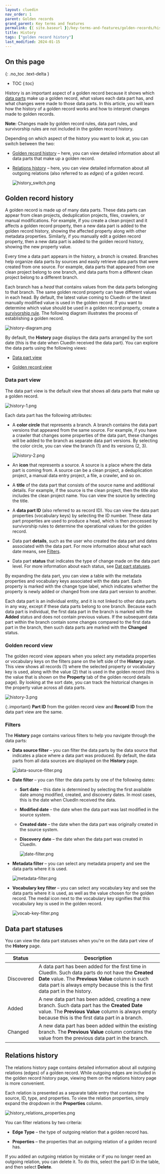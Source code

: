 ```yaml
---
layout: cluedin
nav_order: 1
parent: Golden records
grand_parent: Key terms and features
permalink: {{ site.baseurl }}/key-terms-and-features/golden-records/history
title: History
tags: ["golden record history"]
last_modified: 2024-01-15
---
```

## On this page
{: .no_toc .text-delta }
- TOC
{:toc}

History is an important aspect of a golden record because it shows which [data parts](/key-terms-and-features/data-life-cycle) make up a golden record, what values each data part has, and what changes were made to those data parts. In this article, you will learn how the history of a golden record works and how to interpret changes made to golden records.

**Note:** Changes made by golden record rules, data part rules, and survivorship rules are not included in the golden record history.

Depending on which aspect of the history you want to look at, you can switch between the two:

- [Golden record history](#golden-record-history) – here, you can view detailed information about all data parts that make up a golden record.

- [Relations history](#relations-history) – here, you can view detailed information about all outgoing relations (also referred to as _edges_) of a golden record.

    ![history_switch.png](../../assets/images/golden-records/history_switch.png)

## Golden record history

A golden record is made up of many data parts. These data parts can appear from clean projects, deduplication projects, files, crawlers, or manual modifications. For example, if you create a clean project and it affects a golden record property, then a new data part is added to the golden record history, showing the affected property along with other metadata properties. Similarly, if you manually edit a golden record property, then a new data part is added to the golden record history, showing the new property value.

Every time a data part appears in the history, a _branch_ is created. Branches help organize data parts by sources and easily retrieve data parts that were created from one source. For example, data parts that appeared from one clean project belong to one branch, and data parts from a different clean project belong to a different branch.

Each branch has a _head_ that contains values from the data parts belonging to that branch. The same golden record property can have different values in each head. By default, the latest value coming to CluedIn or the latest manually modified value is used in the golden record. If you want to determine which value should be used in a golden record property, create a [survivorship rule](/management/rules). The following diagram illustrates the process of establishing a golden record.

![history-diagram.png](../../assets/images/key-terms-and-features/history-diagram.png)

By default, the **History** page displays the data parts arranged by the sort date (this is the date when CluedIn received the data part). You can explore the data parts using the following views:

- [Data part view](#data-part-view)

- [Golden record view](#golden-record-view)

### Data part view

The data part view is the default view that shows all data parts that make up a golden record.

![history-1.png](../../assets/images/key-terms-and-features/history-1.png)

Each data part has the following attributes:

- A **color circle** that represents a branch. A branch contains the data part versions that appeared from the same source. For example, if you have a crawler that changes some properties of the data part, these changes will be added to the branch as separate data part versions. By selecting the color circle, you can view the branch (1) and its versions (2, 3).

    ![history-2.png](../../assets/images/key-terms-and-features/history-2.png)

- An **icon** that represents a source. A source is a place where the data part is coming from. A source can be a clean project, a deduplication project, a manual data entry project, a file, a crawler, and so on.

- A **title** of the data part that consists of the source name and additional details. For example, if the source is the clean project, then the title also includes the clean project name. You can view the source by selecting the title.

- A **data part ID** (also referred to as record ID). You can view the data part properties (vocabulary keys) by selecting the ID number. These data part properties are used to produce a head, which is then processed by survivorship rules to determine the operational values for the golden record.

- Data part **details**, such as the user who created the data part and dates associated with the data part. For more information about what each date means, see [Filters](#filters).

- Data part **status** that indicates the type of change made on the data part level. For more information about each status, see [Dat part statuses](#data-part-statuses).

By expanding the data part, you can view a table with the metadata properties and vocabulary keys associated with the data part. Each property is marked with the change type label, which indicates whether the property is newly added or changed from one data part version to another.

Each data part is an individual entity, and it is not linked to other data parts in any way, except if these data parts belong to one branch. Because each data part is individual, the first data part in the branch is marked with the **Added** status and does not contain previous values. If the subsequent data part within the branch contain some changes compared to the first data part in the branch, then such data parts are marked with the **Changed** status.

### Golden record view

The golden record view appears when you select any metadata properties or vocabulary keys on the filters pane on the left side of the **History** page. This view shows all records (1) where the selected property or vocabulary key is used, along with the value (2) that is used in the golden record (this is the value that is shown on the **Property** tab of the golden record details page). By looking at the sort date, you can track the historical changes in the property value across all data parts.

![history-3.png](../../assets/images/key-terms-and-features/history-3.png)

{:.important}
**Part ID** from the golden record view and **Record ID** from the data part view are the same.

### Filters

The **History** page contains various filters to help you navigate through the data parts:

- **Data source filter** – you can filter the data parts by the data source that indicates a place where a data part was produced. By default, the data parts from all data sources are displayed on the **History** page.

    ![data-source-filter.png](../../assets/images/golden-records/data-source-filter.png)

- **Date filter** – you can filter the data parts by one of the following dates:

    - **Sort date** – this date is determined by selecting the first available date among modified, created, and discovery dates. In most cases, this is the date when CluedIn received the data.

    - **Modified date** – the date when the data part was last modified in the source system.

    - **Created date** – the date when the data part was originally created in the source system.

    - **Discovery date** – the date when the data part was created in CluedIn.

        ![date-filter.png](../../assets/images/golden-records/date-filter.png)

- **Metadata filter** – you can select any metadata property and see the data parts where it is used.

    ![metadata-filter.png](../../assets/images/golden-records/metadata-filter.png)

- **Vocabulary key filter** – you can select any vocabulary key and see the data parts where it is used, as well as the value chosen for the golden record. The medal icon next to the vocabulary key signifies that this vocabulary key is used in the golden record.

    ![vocab-key-filter.png](../../assets/images/golden-records/vocab-key-filter.png)

## Data part statuses

You can view the data part statuses when you're on the data part view of the **History** page.

| Status | Description |
|--|--|
| Discovered | A data part has been added for the first time in CluedIn. Such data parts do not have the **Created Date** value. The **Previous Value** column in such data part is always empty because this is the first data part in the history.|
| Added | A new data part has been added, creating a new branch. Such data part has the **Created Date** value. The **Previous Value** column is always empty because this is the first data part in a branch. |
| Changed | A new data part has been added within the existing branch. The **Previous Value** column contains the value from the previous data part in the branch. |

## Relations history

The relations history page contains detailed information about all outgoing relations (edges) of a golden record. While outgoing edges are included in the golden record history page, viewing them on the relations history page is more convenient.

Each relation is presented as a separate table entry that contains the source, ID, type, and properties. To view the relation properties, simply expand the dropdown in the **Properties** column.

![history_relations_properties.png](../../assets/images/golden-records/history_relations_properties.png)

You can filter relations by two criteria:

- **Edge Type** – the type of outgoing relation that a golden record has.

- **Properties** – the properties that an outgoing relation of a golden record has.

If you added an outgoing relation by mistake or if you no longer need an outgoing relation, you can delete it. To do this, select the part ID in the table, and then select **Delete**.